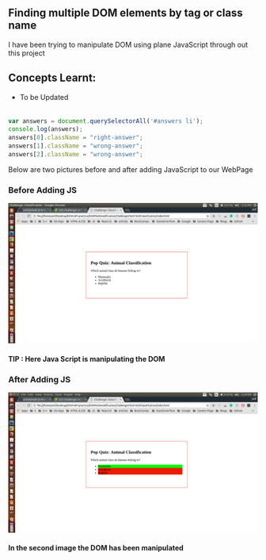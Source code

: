## Finding multiple DOM elements by tag or class name 

I have been trying to manipulate DOM using plane JavaScript through out this project <br />

## Concepts Learnt:

* To be Updated


```js

var answers = document.querySelectorAll('#answers li');
console.log(answers);
answers[0].className = "right-answer";
answers[1].className = "wrong-answer";
answers[2].className = "wrong-answer";
```

Below are two pictures before and after adding JavaScript to our WebPage

### Before Adding JS

<p align="center">
  <img src="img/before_JS_Loads.png" alt="Size Limit example" >
</p>

#### TIP : Here Java Script is manipulating the DOM

### After Adding JS

<p align="center">
  <img src="img/after_JS_Loads.png" alt="Size Limit example" >
</p> 


#### In the second image the DOM has been manipulated 
